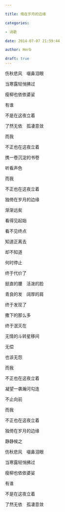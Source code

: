 ```yaml
---

title: 倚在岁月的边缘

categories:

- 诗歌

date: 2014-07-07 21:59:44

author: Herb

draft: true
---
```


伤秋悲风　啜鼻泪眼

当寒露轻悄拂过

瘦柳也依依婆娑

有谁

不是在这夜立着

了然无依　孤凄意敛



而我

不正也在这夜立着

携一卷沉淀的书卷

听看声色

而我

不正也在这夜立着

独倚在岁月的边缘

渐渐远矣



看得见起始

看不见终点

知道正离去

却不知道

何时停止

终于代价了

挺直的腰　活泼的脸

青良的发　阔厚的肩

终于发现了

撒下的那么多

终于泯灭在

无情的斗转星移间

无偿

也该无怨



而我

不正也在这夜立着

凝望一袭瀚河勾连

不止向前

而我

不正也在这夜立着

独倚在岁月的边缘

静静候之



伤秋悲风　啜鼻泪眼

当寒露轻悄拂过

瘦柳也依依婆娑

有谁

不是在这夜立着

了然无依　孤凄意敛